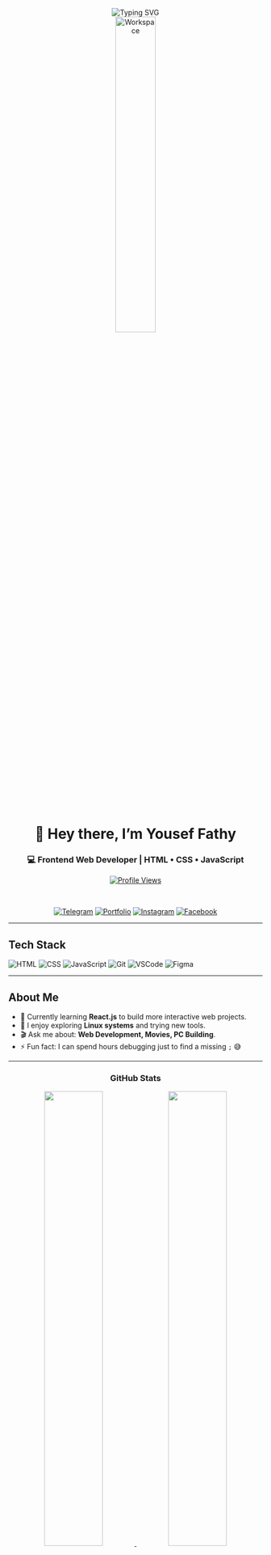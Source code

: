<div align="center">

![Typing SVG](https://readme-typing-svg.herokuapp.com?font=Fira+Code&size=28&duration=3000&pause=1000&color=1E90FF&center=true&vCenter=true&width=600&lines=Hi+I'm+Yousef+Fathy;Frontend+Web+Developer;HTML+%7C+CSS+%7C+JavaScript)  
<img src="https://github.com/SP-XD/SP-XD/blob/main/images/dev-working_rounded.gif?raw=true" alt="Workspace" width="40%"/>  

# 👋 Hey there, I’m **Yousef Fathy**  
### 💻 Frontend Web Developer | HTML • CSS • JavaScript  

[![Profile Views](https://komarev.com/ghpvc/?username=youseffathy&style=flat&color=orange&label=PROFILE+VIEWS)](https://github.com/youseffathy)   

<br/>

[![Telegram](https://img.shields.io/badge/Telegram-grey?style=flat&logo=telegram)](https://t.me/You7efFathy)
[![Portfolio](https://img.shields.io/badge/Portfolio-1E90FF?style=flat&logo=google-chrome&logoColor=white)](https://yousef2662.github.io/My-web/)
[![Instagram](https://img.shields.io/badge/Instagram-E4405F?style=flat&logo=instagram&logoColor=white)](https://www.instagram.com/you7ef_fathy?igsh=b2R6aHVmeGd1aTI0&utm_source=qr)
[![Facebook](https://img.shields.io/badge/Facebook-1877F2?style=flat&logo=facebook&logoColor=white)](https://www.facebook.com/share/19NwWuipP6/?mibextid=wwXIfr)  

</div>

---

##  Tech Stack

![HTML](https://img.shields.io/badge/HTML5-E34F26?style=flat&logo=html5&logoColor=white)
![CSS](https://img.shields.io/badge/CSS3-1572B6?style=flat&logo=css3&logoColor=white)
![JavaScript](https://img.shields.io/badge/JavaScript-323330?style=flat&logo=javascript&logoColor=F7DF1E)
![Git](https://img.shields.io/badge/GIT-E44C30?style=flat&logo=git&logoColor=white)
![VSCode](https://img.shields.io/badge/VSCode-0078D4?style=flat&logo=visualstudiocode&logoColor=white)
![Figma](https://img.shields.io/badge/Figma-F24E1E?style=flat&logo=figma&logoColor=white)

---

##  About Me

- 🚀 Currently learning **React.js** to build more interactive web projects.  
- 🐧 I enjoy exploring **Linux systems** and trying new tools.  
- 🎬 Ask me about: **Web Development, Movies, PC Building**.  
- ⚡ Fun fact: I can spend hours debugging just to find a missing `;` 😅

---

<div align="center">

###  GitHub Stats

<a href="https://github.com/yousef2662">
  <img src="https://github-readme-stats.vercel.app/api?username=yousef2662&show_icons=true&theme=tokyonight" width="48%"/>
  <img src="https://github-readme-stats.vercel.app/api/top-langs/?username=yousef2662&layout=compact&theme=tokyonight" width="48%"/>
</a>

---

###  Code Cycle

<img src="https://raw.githubusercontent.com/Tarikul-Islam-Anik/Animated-Fluent-Emojis/master/Emojis/Smilies/Face%20with%20Spiral%20Eyes.png" width="10%" alt="Bug!" />  
<img src="https://raw.githubusercontent.com/Tarikul-Islam-Anik/Animated-Fluent-Emojis/master/Emojis/Smilies/Relieved%20Face.png" width="10%" alt="Fixed!" />  
<img src="https://raw.githubusercontent.com/Tarikul-Islam-Anik/Animated-Fluent-Emojis/master/Emojis/Smilies/Astonished%20Face.png" width="10%" alt="Magic!" />

</div>
